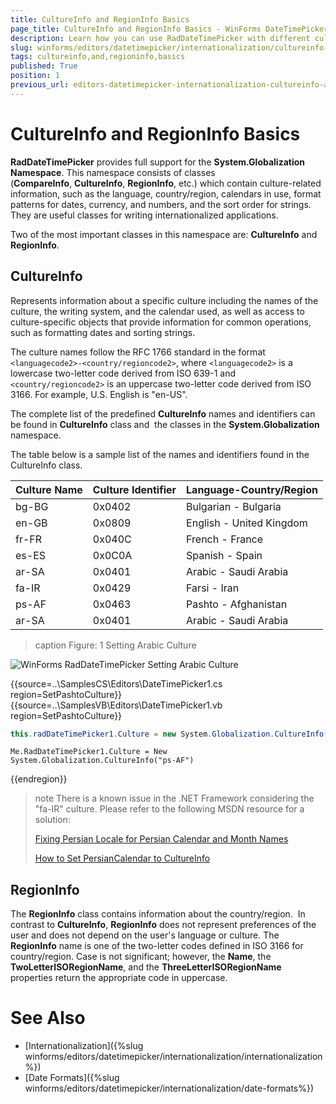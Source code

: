 ```yaml
---
title: CultureInfo and RegionInfo Basics
page_title: CultureInfo and RegionInfo Basics - WinForms DateTimePicker Control
description: Learn how you can use RadDateTimePicker with different culture settings.
slug: winforms/editors/datetimepicker/internationalization/cultureinfo-and-regioninfo-basics
tags: cultureinfo,and,regioninfo,basics
published: True
position: 1
previous_url: editors-datetimepicker-internationalization-cultureinfo-and-regioninfo-basics
---
```


# CultureInfo and RegionInfo Basics
 
__RadDateTimePicker__ provides full support for the __System.Globalization Namespace__. This namespace consists of classes (__CompareInfo__, __CultureInfo__, __RegionInfo__, etc.) which contain culture-related information, such as the language, country/region, calendars in use, format patterns for dates, currency, and numbers, and the sort order for strings. They are useful classes for writing internationalized applications.

Two of the most important classes in this namespace are: __CultureInfo__ and __RegionInfo__. 

## CultureInfo

Represents information about a specific culture including the names of the culture, the writing system, and the calendar used, as well as access to culture-specific objects that provide information for common operations, such as formatting dates and sorting strings.

The culture names follow the RFC 1766 standard in the format `<languagecode2>-<country/regioncode2>`, where `<languagecode2>` is a lowercase two-letter code derived from ISO 639-1 and `<country/regioncode2>` is an uppercase two-letter code derived from ISO 3166. For example, U.S. English is "en-US".

The complete list of the predefined __CultureInfo__ names and identifiers can be found in __CultureInfo__ class and  the classes in the __System.Globalization__ namespace.

The table below is a sample list of the names and identifiers found in the CultureInfo class.

| Culture Name | Culture Identifier | Language-Country/Region |
| ------- | ------- | ------- |
|bg-BG|0x0402|Bulgarian - Bulgaria|
|en-GB|0x0809|English - United Kingdom|
|fr-FR|0x040C|French - France|
|es-ES|0x0C0A|Spanish - Spain|
|ar-SA|0x0401|Arabic - Saudi Arabia|
|fa-IR|0x0429|Farsi - Iran|
|ps-AF|0x0463|Pashto - Afghanistan|
|ar-SA|0x0401|Arabic - Saudi Arabia|

>caption Figure: 1 Setting Arabic Culture

![WinForms RadDateTimePicker Setting Arabic Culture](images/editors-datetimepicker-internationalization-cultureinfo-and-regioninfo-basics001.png)

{{source=..\SamplesCS\Editors\DateTimePicker1.cs region=SetPashtoCulture}} 
{{source=..\SamplesVB\Editors\DateTimePicker1.vb region=SetPashtoCulture}} 

````C#
this.radDateTimePicker1.Culture = new System.Globalization.CultureInfo("ps-AF");

````
````VB.NET
Me.RadDateTimePicker1.Culture = New System.Globalization.CultureInfo("ps-AF")

````

{{endregion}}

>note There is a known issue in the .NET Framework considering the "fa-IR" culture. Please refer to the following MSDN resource for a solution: 
>
>[Fixing Persian Locale for Persian Calendar and Month Names](https://code.msdn.microsoft.com/Fixing-Persian-Locale-for-6e66e044)
>
>[How to Set PersianCalendar to CultureInfo](https://www.codeproject.com/Articles/32096/How-to-Set-PersianCalendar-to-CultureInfo)

## RegionInfo

The __RegionInfo__ class contains information about the country/region.  In contrast to __CultureInfo__, __RegionInfo__ does not represent preferences of the user and does not depend on the user's language or culture. The __RegionInfo__ name is one of the two-letter codes defined in ISO 3166 for country/region. Case is not significant; however, the __Name__, the __TwoLetterISORegionName__, and the __ThreeLetterISORegionName__ properties return the appropriate code in uppercase.

# See Also

* [Internationalization]({%slug winforms/editors/datetimepicker/internationalization/internationalization%})
* [Date Formats]({%slug winforms/editors/datetimepicker/internationalization/date-formats%})
